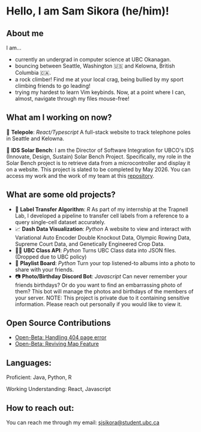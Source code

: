 # Hello, I am Sam Sikora (he/him)!

## About me
I am...
- currently an undergrad in computer science at UBC Okanagan.
- bouncing between Seattle, Washington 🇺🇸 and Kelowna, British Columbia 🇨🇦.
- a rock climber! Find me at your local crag, being bullied by my sport climbing friends to go leading!
- trying my hardest to learn Vim keybinds. Now, at a point where I can, almost, navigate through my files mouse-free!
  
## What am I working on now?

📱 **Telepole**: *React/Typescript* A full-stack website to track telephone poles in Seattle and Kelowna.

🌳 **IDS Solar Bench**: I am the Director of Software Integration for UBCO's IDS (Innovate, Design, Sustain) Solar Bench Project. Specifically, my role in the Solar Bench project is to retrieve data from a microcontroller and display it on a website. This project is slated to be completed by May 2026. You can access my work and the work of my team at this [repository](https://github.com/IDS-Solar-Bench).

## What are some old projects?

- 🦠 **Label Transfer Algorithm**: *R* As part of my internship at the Trapnell Lab, I developed a pipeline to transfer cell labels from a reference to a query single-cell dataset accurately.
- 📈 **Dash Data Visualization**: *Python* A website to view and interact with Variational Auto Encoder Double Knockout Data, Olympic Rowing Data, Supreme Court Data, and Genetically Engineered Crop Data.
- 👩‍🏫 **UBC Class API**: *Python* Turns UBC Class data into JSON files. (Dropped due to UBC policy)
- 🎵 **Playlist Board**: *Python* Turn your top listened-to albums into a photo to share with your friends.
- 📷 **Photo/Birthday Discord Bot**: *Javascript* Can never remember your friends birthdays? Or do you want to find an embarrassing photo of them? This bot will manage the photos and birthdays of the members of your server. NOTE: This project is private due to it containing sensitive information. Please reach out personally if you would like to view it.

## Open Source Contributions

- [Open-Beta: Handling 404 page error](https://github.com/OpenBeta/open-tacos/pull/947)
- [Open-Beta: Reviving Map Feature](https://github.com/OpenBeta/open-tacos/pull/953)

## Languages:
Proficient: Java, Python, R

Working Understanding: React, Javascript

## How to reach out:
You can reach me through my email: sjsikora@student.ubc.ca




<!--
**sjsikora/sjsikora** is a ✨ _special_ ✨ repository because its `README.md` (this file) appears on your GitHub profile.

Here are some ideas to get you started:

- 🔭 I’m currently working on ...
- 🌱 I’m currently learning ...
- 👯 I’m looking to collaborate on ...
- 🤔 I’m looking for help with ...
- 💬 Ask me about ...
- 📫 How to reach me: ...
- 😄 Pronouns: ...
- ⚡ Fun fact: ...
-->

